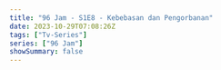 ```yaml
---
title: "96 Jam - S1E8 - Kebebasan dan Pengorbanan"
date: 2023-10-29T07:08:26Z
tags: ["Tv-Series"]
series: ["96 Jam"]
showSummary: false
---
```


  <mux-player stream-type="on-demand"
  src="https://kp3d-my.sharepoint.com/personal/ryoo_kp3d_onmicrosoft_com/_layouts/15/download.aspx?share=ESJfT41AADtDhG5XA3UikNMBfAUgz7V8hQVjBL3Ej6eJSw" prefer-playback="mse" controls>
  </mux-player>
  
  
  <script src="https://cdn.jsdelivr.net/npm/@mux/mux-player"></script>
  
 <script type="application/ld+json">
 {
  "@context": "https://schema.org/",
  "@type": "VideoObject",
  "name": "96 Jam - S1E8 - Kebebasan dan Pengorbanan",
  "contentUrl": "https://stream.mux.com/o38dCLZ86027rwW5qFDslxmuh01jt8ZptD02VWQnSQ00MSY.m3u8",
  "contentUrl": 
  "thumbnailUrl": "https://www.themoviedb.org/t/p/original/k2UdsO3WdcMshpPm7uZimLgOErS.jpg?width=314&fit_mode=preserve&time=25",
  "uploadDate": "2023-10-29T07:08:26Z",
}

</script>
